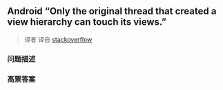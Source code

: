 ## Android “Only the original thread that created a view hierarchy can touch its views.”

> 译者 译自 [stackoverflow](http://stackoverflow.com/questions/5161951/android-only-the-original-thread-that-created-a-view-hierarchy-can-touch-its-vi) 

### 问题描述 

### 高票答案 

